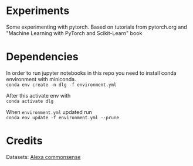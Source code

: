 # Experiments

Some experimenting with pytorch. Based on tutorials from pytorch.org
and "Machine Learning with PyTorch and Scikit-Learn" book

# Dependencies

In order to run jupyter notebooks in this repo you need to install
conda environment with miniconda.  
`conda env create -n dlg -f environment.yml`

After this activate env with  
`conda activate dlg`

When `environment.yml` updated run  
`conda env update -f environment.yml --prune`

# Credits

Datasets:
[Alexa commonsense](https://github.com/alexa/commonsense-dialogues)
